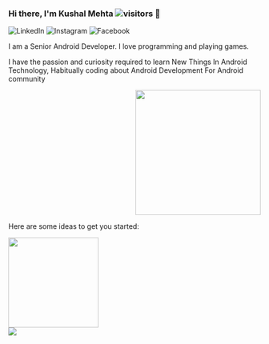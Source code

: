 ### Hi there, I'm Kushal Mehta ![visitors](https://visitor-badge.glitch.me/badge?page_id=KushalMehta1995.visitor-badge) 👋
![LinkedIn](https://img.shields.io/badge/LinkedIn-0077B5?style=for-the-badge&logo=linkedin&logoColor=white)
![Instagram](https://img.shields.io/badge/Instagram-E4405F?style=for-the-badge&logo=instagram&logoColor=white)
![Facebook](https://img.shields.io/badge/Facebook-1877F2?style=for-the-badge&logo=facebook&logoColor=white)

I am a Senior Android Developer. I love programming and playing games.

I have the passion and curiosity required to learn New Things In Android Technology, Habitually coding about Android Development For Android community

<div id="header" align="end">
    <img src="https://github.com/KushalMehta1995/KushalMehta1995/blob/main/93699-coding.gif" width="250" height="250"/>
</div>

Here are some ideas to get you started:

<div style="height: 100%; width:100%; font-size:0;">
    <div align="start" style="width:50%;">
            I am a Senior Android Developer. I love programming and playing games.

            I have the passion and curiosity required to learn New Things In Android Technology, Habitually coding about Android Development For Android community.
            
            - 🔭 I’m currently working on ...
            - 🌱 I’m currently learning ...
            - 👯 I’m looking to collaborate on ...
            - 🤔 I’m looking for help with ...
            - 💬 Ask me about ...
            - 📫 How to reach me: ...
            - 😄 Pronouns: ...
            - ⚡ Fun fact: ...
    </div>
    <div align="end" style="width:50%;">
        <img src="https://github.com/KushalMehta1995/KushalMehta1995/blob/main/93699-coding.gif" width="250" height="250"/>
    </div>
</div>

- 🔭 I’m currently working on ...
- 🌱 I’m currently learning ...
- 👯 I’m looking to collaborate on ...
- 🤔 I’m looking for help with ...
- 💬 Ask me about ...
- 📫 How to reach me: ...
- 😄 Pronouns: ...
- ⚡ Fun fact: ...

<img height="180em" src="https://github-readme-stats.vercel.app/api?username=KushalMehta1995&show_icons=true&hide_border=true&&count_private=true&include_all_commits=true" />

![Top Langs](https://github-readme-stats.vercel.app/api/top-langs/?username=KushalMehta1995)
